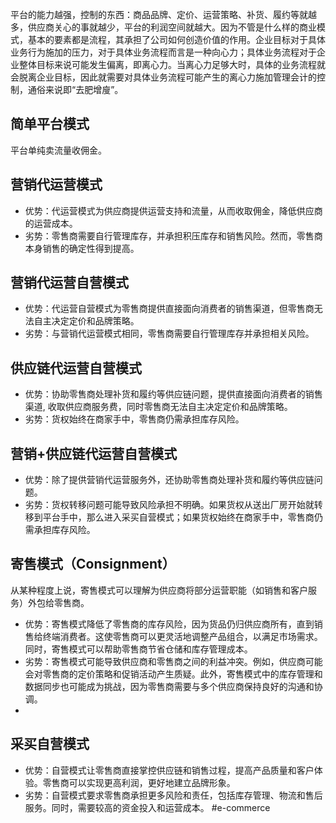 
平台的能力越强，控制的东西：商品品牌、定价、运营策略、补货、履约等就越多，供应商关心的事就越少，平台的利润空间就越大。因为不管是什么样的商业模式，基本的要素都是流程，其承担了公司如何创造价值的作用。企业目标对于具体业务行为施加的压力，对于具体业务流程而言是一种向心力；具体业务流程对于企业整体目标来说可能发生偏离，即离心力。当离心力足够大时，具体的业务流程就会脱离企业目标，因此就需要对具体业务流程可能产生的离心力施加管理会计的控制，通俗来说即“去肥增廋”。
## 简单平台模式
平台单纯卖流量收佣金。
## 营销代运营模式
- 优势：代运营模式为供应商提供运营支持和流量，从而收取佣金，降低供应商的运营成本。
- 劣势：零售商需要自行管理库存，并承担积压库存和销售风险。然而，零售商本身销售的确定性得到提高。

## 营销代运营自营模式
- 优势：代运营自营模式为零售商提供直接面向消费者的销售渠道，但零售商无法自主决定定价和品牌策略。
- 劣势：与营销代运营模式相同，零售商需要自行管理库存并承担相关风险。
## 供应链代运营自营模式
- 优势：协助零售商处理补货和履约等供应链问题，提供直接面向消费者的销售渠道, 收取供应商服务费，同时零售商无法自主决定定价和品牌策略。
- 劣势：货权始终在商家手中，零售商仍需承担库存风险。
## 营销+供应链代运营自营模式
- 优势：除了提供营销代运营服务外，还协助零售商处理补货和履约等供应链问题。
- 劣势：货权转移问题可能导致风险承担不明确。如果货权从送出厂房开始就转移到平台手中，那么进入采买自营模式；如果货权始终在商家手中，零售商仍需承担库存风险。

## 寄售模式（Consignment）
从某种程度上说，寄售模式可以理解为供应商将部分运营职能（如销售和客户服务）外包给零售商。
- 优势：寄售模式降低了零售商的库存风险，因为货品仍归供应商所有，直到销售给终端消费者。这使零售商可以更灵活地调整产品组合，以满足市场需求。同时，寄售模式可以帮助零售商节省仓储和库存管理成本。
- 劣势：寄售模式可能导致供应商和零售商之间的利益冲突。例如，供应商可能会对零售商的定价策略和促销活动产生质疑。此外，寄售模式中的库存管理和数据同步也可能成为挑战，因为零售商需要与多个供应商保持良好的沟通和协调。
- 
## 采买自营模式
- 优势：自营模式让零售商直接掌控供应链和销售过程，提高产品质量和客户体验。零售商可以实现更高利润，更好地建立品牌形象。
- 劣势：自营模式要求零售商承担更多风险和责任，包括库存管理、物流和售后服务。同时，需要较高的资金投入和运营成本。
#e-commerce 